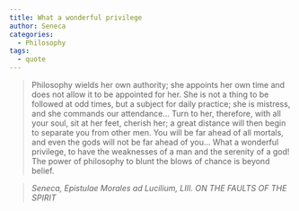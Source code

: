 ```yaml
---
title: What a wonderful privilege
author: Seneca
categories:
  - Philosophy
tags:
  - quote
---
```


> Philosophy wields her own authority; she appoints her own time and does not allow it to be appointed for her. She is not a thing to be followed at odd times, but a subject for daily practice; she is mistress, and she commands our attendance... Turn to her, therefore, with all your soul, sit at her feet, cherish her; a great distance will then begin to separate you from other men. You will be far ahead of all mortals, and even the gods will not be far ahead of you... What a wonderful privilege, to have the weaknesses of a man and the serenity of a god! The power of philosophy to blunt the blows of chance is beyond belief.

> <cite>Seneca, Epistulae Morales ad Lucilium, LIII. ON THE FAULTS OF THE SPIRIT</cite>

